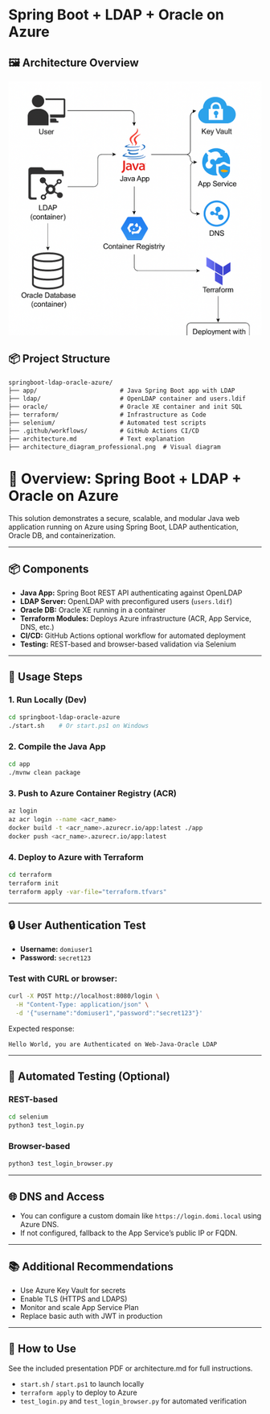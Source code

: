# Spring Boot + LDAP + Oracle on Azure

## 🖼️ Architecture Overview

![Architecture Diagram](diagrams/architecture_diagram_professional.png)

## 📦 Project Structure
```
springboot-ldap-oracle-azure/
├── app/                       # Java Spring Boot app with LDAP
├── ldap/                      # OpenLDAP container and users.ldif
├── oracle/                    # Oracle XE container and init SQL
├── terraform/                 # Infrastructure as Code
├── selenium/                  # Automated test scripts
├── .github/workflows/         # GitHub Actions CI/CD
├── architecture.md            # Text explanation
├── architecture_diagram_professional.png  # Visual diagram
```
# 📝 Overview: Spring Boot + LDAP + Oracle on Azure

This solution demonstrates a secure, scalable, and modular Java web application running on Azure using Spring Boot, LDAP authentication, Oracle DB, and containerization.

---

## 📦 Components

- **Java App:** Spring Boot REST API authenticating against OpenLDAP
- **LDAP Server:** OpenLDAP with preconfigured users (`users.ldif`)
- **Oracle DB:** Oracle XE running in a container
- **Terraform Modules:** Deploys Azure infrastructure (ACR, App Service, DNS, etc.)
- **CI/CD:** GitHub Actions optional workflow for automated deployment
- **Testing:** REST-based and browser-based validation via Selenium

---

## 🚀 Usage Steps

### 1. Run Locally (Dev)
```bash
cd springboot-ldap-oracle-azure
./start.sh    # Or start.ps1 on Windows
```

### 2. Compile the Java App
```bash
cd app
./mvnw clean package
```

### 3. Push to Azure Container Registry (ACR)
```bash
az login
az acr login --name <acr_name>
docker build -t <acr_name>.azurecr.io/app:latest ./app
docker push <acr_name>.azurecr.io/app:latest
```

### 4. Deploy to Azure with Terraform
```bash
cd terraform
terraform init
terraform apply -var-file="terraform.tfvars"
```

---

## 🔒 User Authentication Test

- **Username:** `domiuser1`
- **Password:** `secret123`

### Test with CURL or browser:
```bash
curl -X POST http://localhost:8080/login \
  -H "Content-Type: application/json" \
  -d '{"username":"domiuser1","password":"secret123"}'
```

Expected response:
```
Hello World, you are Authenticated on Web-Java-Oracle LDAP
```

---

## 🧪 Automated Testing (Optional)

### REST-based
```bash
cd selenium
python3 test_login.py
```

### Browser-based
```bash
python3 test_login_browser.py
```

---

## 🌐 DNS and Access

- You can configure a custom domain like `https://login.domi.local` using Azure DNS.
- If not configured, fallback to the App Service’s public IP or FQDN.

---

## 📚 Additional Recommendations

- Use Azure Key Vault for secrets
- Enable TLS (HTTPS and LDAPS)
- Monitor and scale App Service Plan
- Replace basic auth with JWT in production

---

## 🚀 How to Use

See the included presentation PDF or architecture.md for full instructions.

- `start.sh` / `start.ps1` to launch locally
- `terraform apply` to deploy to Azure
- `test_login.py` and `test_login_browser.py` for automated verification

